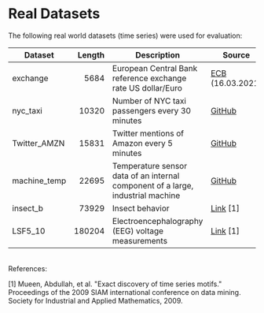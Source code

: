 # Real Datasets

The following real world datasets (time series) were used for evaluation:

| Dataset | Length | Description | Source |
| --- | ---:| --- | --- |
| exchange | 5684 | European Central Bank reference exchange rate US dollar/Euro | [ECB](https://sdw.ecb.europa.eu/browseSelection.do?node=qview&SERIES_KEY=120.EXR.D.USD.EUR.SP00.A) (16.03.2021) |
| nyc_taxi | 10320 | Number of NYC taxi passengers every 30 minutes | [GitHub](https://github.com/numenta/NAB/blob/master/data/realKnownCause/nyc_taxi.csv) |
| Twitter_AMZN | 15831 | Twitter mentions of Amazon every 5 minutes | [GitHub](https://github.com/numenta/NAB/blob/master/data/realTweets/Twitter_volume_AMZN.csv) |
| machine_temp | 22695 | Temperature sensor data of an internal component of a large, industrial machine | [GitHub](https://github.com/numenta/NAB/blob/master/data/realKnownCause/machine_temperature_system_failure.csv) |
| insect_b | 73929 | Insect behavior | [Link](http://www.cs.ucr.edu/%7Emueen/txt/insect_b.txt) [1]|
| LSF5_10 | 180204 | Electroencephalography (EEG) voltage measurements | [Link](http://www.cs.ucr.edu/%7Emueen/txt/LSF5_10.txt) [1]|

<br>
References:

[1] Mueen, Abdullah, et al. "Exact discovery of time series motifs." Proceedings of the 2009 SIAM international conference on data mining. Society for Industrial and Applied Mathematics, 2009.
